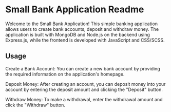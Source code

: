 # Small Bank Application Readme

Welcome to the Small Bank Application! This simple banking application allows users to create bank accounts, deposit and withdraw money. The application is built with MongoDB and Node.js on the backend using Express.js, while the frontend is developed with JavaScript and CSS/SCSS.

## Usage

Create a Bank Account: You can create a new bank account by providing the required information on the application's homepage.

Deposit Money: After creating an account, you can deposit money into your account by entering the deposit amount and clicking the "Deposit" button.

Withdraw Money: To make a withdrawal, enter the withdrawal amount and click the "Withdraw" button.